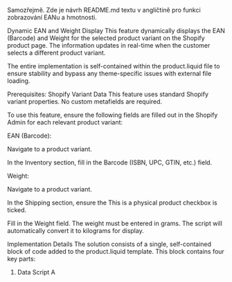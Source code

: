 Samozřejmě. Zde je návrh README.md textu v angličtině pro funkci zobrazování EANu a hmotnosti.

Dynamic EAN and Weight Display
This feature dynamically displays the EAN (Barcode) and Weight for the selected product variant on the Shopify product page. The information updates in real-time when the customer selects a different product variant.

The entire implementation is self-contained within the product.liquid file to ensure stability and bypass any theme-specific issues with external file loading.

Prerequisites: Shopify Variant Data
This feature uses standard Shopify variant properties. No custom metafields are required.

To use this feature, ensure the following fields are filled out in the Shopify Admin for each relevant product variant:

EAN (Barcode):

Navigate to a product variant.

In the Inventory section, fill in the Barcode (ISBN, UPC, GTIN, etc.) field.

Weight:

Navigate to a product variant.

In the Shipping section, ensure the This is a physical product checkbox is ticked.

Fill in the Weight field. The weight must be entered in grams. The script will automatically convert it to kilograms for display.

Implementation Details
The solution consists of a single, self-contained block of code added to the product.liquid template. This block contains four key parts:

1. Data Script
A <script> tag generates a global JavaScript object named window.productVariantData. This object is populated on the server-side using Liquid and contains a map of all variant IDs to their corresponding barcode and weight.

2. HTML Placeholders
A container <div class="product-details-extra"> with nested rows (.product-ean, .product-weight) is added to the page. These elements are hidden by default (display: none;) and act as targets for the JavaScript to inject the dynamic data.

3. CSS Styles
An embedded <style> block provides all necessary styling for the new section, including layout, typography, and borders. This ensures a consistent look and feel without relying on external or potentially non-functional Custom CSS fields.

4. JavaScript Logic
A self-contained <script>, wrapped in a DOMContentLoaded event listener, controls the feature's logic.

It defines an updateProductDetails function that finds the placeholder elements and updates their content.

It listens for the standard 'change' event on the product form.

When a variant is changed, it reads the new variant data from event.dataset.variant and calls the updateProductDetails function.

It also runs once on page load to display the details for the initially selected variant.

How to Use
Navigate to a product variant in the Shopify Admin.

In the Inventory section, enter the EAN into the Barcode field.

In the Shipping section, enter the product's weight in grams into the Weight field.

Save the variant.

The EAN and/or Weight will now automatically appear on the product page for that variant. If a field is left empty for a variant, its corresponding row will not be displayed.